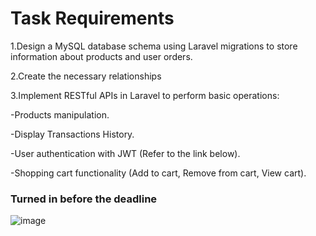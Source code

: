 
<h1>Task Requirements</h1>


1.Design a MySQL database schema using Laravel migrations to store information about products and user orders.

2.Create the necessary relationships

3.Implement RESTful APIs in Laravel to perform basic operations:

-Products manipulation.

-Display Transactions History.

-User authentication with JWT (Refer to the link below). 

-Shopping cart functionality (Add to cart, Remove from cart, View cart).

### Turned in before the deadline

![image](https://github.com/GhadeerZahwe/ecommerce/assets/88279980/d2ff2cc5-d9fd-4c0c-b33e-87097cf99b77)

